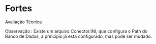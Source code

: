 # Fortes
Avaliação Técnica

Observação : Existe um arquivo Conector.INI, que configura o Path do Banco de Dados, a principio já esta configurado, mas pode ser mudado.
